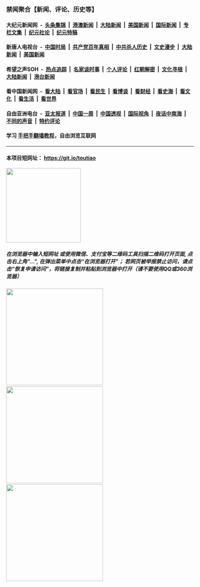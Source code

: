 ### 禁闻聚合【新闻、评论、历史等】

#### 大纪元新闻网 &nbsp;-&nbsp; [头条集锦](indexes/E头条集锦.md?t=02130633) &nbsp;|&nbsp; [港澳新闻](indexes/E港澳新闻.md?t=02130633)  &nbsp;|&nbsp; [大陆新闻](indexes/E大陆新闻.md?t=02130633) &nbsp;|&nbsp; [美国新闻](indexes/E美国新闻.md?t=02130633) &nbsp;|&nbsp; [国际新闻](indexes/E国际新闻.md?t=02130633) &nbsp;|&nbsp; [专栏文集](indexes/E专栏文集.md?t=02130633) &nbsp;|&nbsp; [纪元社论](indexes/E纪元社论.md?t=02130633) &nbsp;|&nbsp; [纪元特稿](indexes/E纪元特稿.md?t=02130633) 

#### 新唐人电视台 &nbsp;-&nbsp; [中国时局](indexes/N中国时局.md?t=02130633) &nbsp;|&nbsp; [共产党百年真相](indexes/N共产党百年真相.md?t=02130633) &nbsp;|&nbsp; [中共杀人历史](indexes/N中共杀人历史.md?t=02130633) &nbsp;|&nbsp; [文史漫步](indexes/N文史漫步.md?t=02130633) &nbsp;|&nbsp; [大陆新闻](indexes/N大陆新闻.md?t=02130633) &nbsp;|&nbsp; [美国新闻](indexes/N美国新闻.md?t=02130633)

#### 希望之声SOH &nbsp;-&nbsp; [热点追踪](indexes/H热点追踪.md?t=02130633) &nbsp;|&nbsp; [名家谈时事](indexes/H名家谈时事.md?t=02130633) &nbsp;|&nbsp; [个人评论](indexes/H个人评论.md?t=02130633)  &nbsp;|&nbsp; [红朝解密](indexes/H红朝解密.md?t=02130633) &nbsp;|&nbsp; [文化寻根](indexes/H文化寻根.md?t=02130633) &nbsp;|&nbsp; [大陆新闻](indexes/H大陆新闻.md?t=02130633) &nbsp;|&nbsp; [港台新闻](indexes/H港台新闻.md?t=02130633)

#### 看中国新闻网 &nbsp;-&nbsp; [看大陆](indexes/S看大陆.md?t=02130633) &nbsp;|&nbsp; [看官场](indexes/S看官场.md?t=02130633) &nbsp;|&nbsp; [看民生](indexes/S看民生.md?t=02130633)  &nbsp;|&nbsp; [看博谈](indexes/S看博谈.md?t=02130633) &nbsp;|&nbsp; [看财经](indexes/S看财经.md?t=02130633) &nbsp;|&nbsp; [看史海](indexes/S看史海.md?t=02130633) &nbsp;|&nbsp; [看文化](indexes/S看文化.md?t=02130633) &nbsp;|&nbsp; [看生活](indexes/S看生活.md?t=02130633) &nbsp;|&nbsp; [看世界](indexes/S看世界.md?t=02130633)

#### 自由亚洲电台 &nbsp;-&nbsp; [亚太报道](indexes/R亚太报道.md?t=02130633) &nbsp;|&nbsp; [中国一周](indexes/R中国一周.md?t=02130633) &nbsp;|&nbsp; [中国透视](indexes/R中国透视.md?t=02130633)  &nbsp;|&nbsp; [国际视角](indexes/R国际视角.md?t=02130633) &nbsp;|&nbsp; [夜话中南海](indexes/R夜话中南海.md?t=02130633) &nbsp;|&nbsp; [不同的声音](indexes/R不同的声音.md?t=02130633) &nbsp;|&nbsp; [特约评论](indexes/R特约评论.md?t=02130633)

#### 学习 [手把手翻墙教程](https://github.com/gfw-breaker/guides/wiki)，自由浏览互联网

----

#### 本项目短网址： https://git.io/toutiao
<img src="https://raw.githubusercontent.com/gfw-breaker/banned-news/master/scripts/img/qr.png" width="200px"/>  

##### 在浏览器中输入短网址 或使用微信、支付宝等二维码工具扫描二维码打开页面, 点击右上角"...", 在弹出菜单中点击“在浏览器打开”； 若网页被举报禁止访问，请点击“恢复申请访问”，将链接复制并粘贴到浏览器中打开（请不要使用QQ或360浏览器）

<img src="https://raw.githubusercontent.com/gfw-breaker/banned-news/master/scripts/img/1.png" width="260px"/> &nbsp; <img src="https://raw.githubusercontent.com/gfw-breaker/banned-news/master/scripts/img/2.png" width="260px"/> &nbsp; <img src="https://raw.githubusercontent.com/gfw-breaker/banned-news/master/scripts/img/3.png" width="260px"/>

